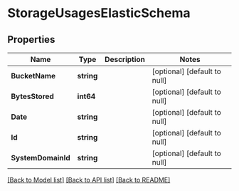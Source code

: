 # StorageUsagesElasticSchema

## Properties
Name | Type | Description | Notes
------------ | ------------- | ------------- | -------------
**BucketName** | **string** |  | [optional] [default to null]
**BytesStored** | **int64** |  | [optional] [default to null]
**Date** | **string** |  | [optional] [default to null]
**Id** | **string** |  | [optional] [default to null]
**SystemDomainId** | **string** |  | [optional] [default to null]

[[Back to Model list]](../README.md#documentation-for-models) [[Back to API list]](../README.md#documentation-for-api-endpoints) [[Back to README]](../README.md)


